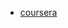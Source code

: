 * [coursera](https://www.coursera.org/specializations/mathematics-for-machine-learning-and-data-science)
